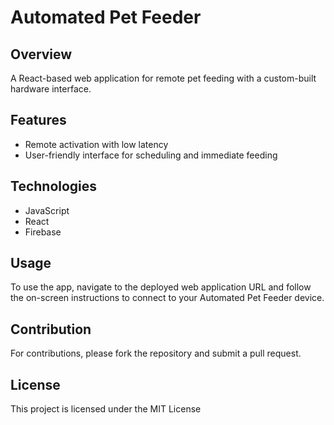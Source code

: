 # Automated Pet Feeder
## Overview
A React-based web application for remote pet feeding with a custom-built hardware interface.

## Features
- Remote activation with low latency
- User-friendly interface for scheduling and immediate feeding
## Technologies
- JavaScript
- React
- Firebase

## Usage
To use the app, navigate to the deployed web application URL and follow the on-screen instructions to connect to your Automated Pet Feeder device.

## Contribution
For contributions, please fork the repository and submit a pull request.

## License
This project is licensed under the MIT License
